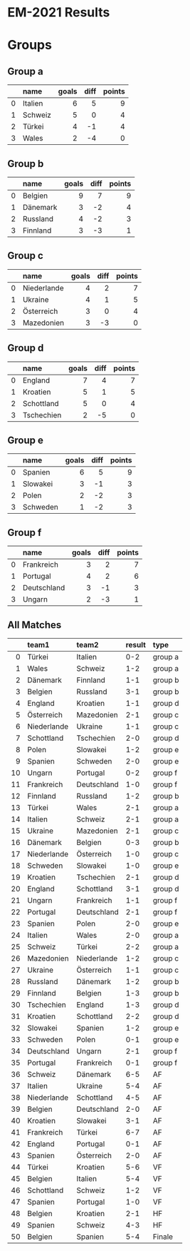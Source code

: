 
EM-2021 Results
===============

# Groups

## Group a


|    | name    |   goals |   diff |   points |
|---:|:--------|--------:|-------:|---------:|
|  0 | Italien |       6 |      5 |        9 |
|  1 | Schweiz |       5 |      0 |        4 |
|  2 | Türkei  |       4 |     -1 |        4 |
|  3 | Wales   |       2 |     -4 |        0 |
## Group b


|    | name     |   goals |   diff |   points |
|---:|:---------|--------:|-------:|---------:|
|  0 | Belgien  |       9 |      7 |        9 |
|  1 | Dänemark |       3 |     -2 |        4 |
|  2 | Russland |       4 |     -2 |        3 |
|  3 | Finnland |       3 |     -3 |        1 |
## Group c


|    | name        |   goals |   diff |   points |
|---:|:------------|--------:|-------:|---------:|
|  0 | Niederlande |       4 |      2 |        7 |
|  1 | Ukraine     |       4 |      1 |        5 |
|  2 | Österreich  |       3 |      0 |        4 |
|  3 | Mazedonien  |       3 |     -3 |        0 |
## Group d


|    | name       |   goals |   diff |   points |
|---:|:-----------|--------:|-------:|---------:|
|  0 | England    |       7 |      4 |        7 |
|  1 | Kroatien   |       5 |      1 |        5 |
|  2 | Schottland |       5 |      0 |        4 |
|  3 | Tschechien |       2 |     -5 |        0 |
## Group e


|    | name     |   goals |   diff |   points |
|---:|:---------|--------:|-------:|---------:|
|  0 | Spanien  |       6 |      5 |        9 |
|  1 | Slowakei |       3 |     -1 |        3 |
|  2 | Polen    |       2 |     -2 |        3 |
|  3 | Schweden |       1 |     -2 |        3 |
## Group f


|    | name        |   goals |   diff |   points |
|---:|:------------|--------:|-------:|---------:|
|  0 | Frankreich  |       3 |      2 |        7 |
|  1 | Portugal    |       4 |      2 |        6 |
|  2 | Deutschland |       3 |     -1 |        3 |
|  3 | Ungarn      |       2 |     -3 |        1 |
## All Matches


|    | team1       | team2       | result   | type    |
|---:|:------------|:------------|:---------|:--------|
|  0 | Türkei      | Italien     | 0-2      | group a |
|  1 | Wales       | Schweiz     | 1-2      | group a |
|  2 | Dänemark    | Finnland    | 1-1      | group b |
|  3 | Belgien     | Russland    | 3-1      | group b |
|  4 | England     | Kroatien    | 1-1      | group d |
|  5 | Österreich  | Mazedonien  | 2-1      | group c |
|  6 | Niederlande | Ukraine     | 1-1      | group c |
|  7 | Schottland  | Tschechien  | 2-0      | group d |
|  8 | Polen       | Slowakei    | 1-2      | group e |
|  9 | Spanien     | Schweden    | 2-0      | group e |
| 10 | Ungarn      | Portugal    | 0-2      | group f |
| 11 | Frankreich  | Deutschland | 1-0      | group f |
| 12 | Finnland    | Russland    | 1-2      | group b |
| 13 | Türkei      | Wales       | 2-1      | group a |
| 14 | Italien     | Schweiz     | 2-1      | group a |
| 15 | Ukraine     | Mazedonien  | 2-1      | group c |
| 16 | Dänemark    | Belgien     | 0-3      | group b |
| 17 | Niederlande | Österreich  | 1-0      | group c |
| 18 | Schweden    | Slowakei    | 1-0      | group e |
| 19 | Kroatien    | Tschechien  | 2-1      | group d |
| 20 | England     | Schottland  | 3-1      | group d |
| 21 | Ungarn      | Frankreich  | 1-1      | group f |
| 22 | Portugal    | Deutschland | 2-1      | group f |
| 23 | Spanien     | Polen       | 2-0      | group e |
| 24 | Italien     | Wales       | 2-0      | group a |
| 25 | Schweiz     | Türkei      | 2-2      | group a |
| 26 | Mazedonien  | Niederlande | 1-2      | group c |
| 27 | Ukraine     | Österreich  | 1-1      | group c |
| 28 | Russland    | Dänemark    | 1-2      | group b |
| 29 | Finnland    | Belgien     | 1-3      | group b |
| 30 | Tschechien  | England     | 1-3      | group d |
| 31 | Kroatien    | Schottland  | 2-2      | group d |
| 32 | Slowakei    | Spanien     | 1-2      | group e |
| 33 | Schweden    | Polen       | 0-1      | group e |
| 34 | Deutschland | Ungarn      | 2-1      | group f |
| 35 | Portugal    | Frankreich  | 0-1      | group f |
| 36 | Schweiz     | Dänemark    | 6-5      | AF      |
| 37 | Italien     | Ukraine     | 5-4      | AF      |
| 38 | Niederlande | Schottland  | 4-5      | AF      |
| 39 | Belgien     | Deutschland | 2-0      | AF      |
| 40 | Kroatien    | Slowakei    | 3-1      | AF      |
| 41 | Frankreich  | Türkei      | 6-7      | AF      |
| 42 | England     | Portugal    | 0-1      | AF      |
| 43 | Spanien     | Österreich  | 2-0      | AF      |
| 44 | Türkei      | Kroatien    | 5-6      | VF      |
| 45 | Belgien     | Italien     | 5-4      | VF      |
| 46 | Schottland  | Schweiz     | 1-2      | VF      |
| 47 | Spanien     | Portugal    | 1-0      | VF      |
| 48 | Belgien     | Kroatien    | 2-1      | HF      |
| 49 | Spanien     | Schweiz     | 4-3      | HF      |
| 50 | Belgien     | Spanien     | 5-4      | Finale  |